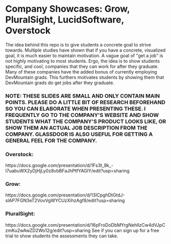 <h1>Company Showcases: Grow, PluralSight, LucidSoftware, Overstock</h1>
The idea behind this repo is to give students a concrete goal to strive towards. Multiple studies have shown that if you have a concrete, visualized goal, it is much easier to maintain motivation. A vague goal of "get a job" is not highly motivating to most students. Ergo, the idea is to show students specific, and cool, companies that they can work for after they graduate. Many of these companies have the added bonus of currently employing DevMountain grads. This furthers motivates students by showing them that DevMountain grads do get jobs after they graduate.

<h3>NOTE: THESE SLIDES ARE SMALL AND ONLY CONTAIN MAIN POINTS. PLEASE DO A LITTLE BIT OF RESEARCH BEFOREHAND SO YOU CAN ELABORATE WHEN PRESENTING THESE. I FREQUENTLY GO TO THE COMPANY'S WEBSITE AND SHOW STUDENTS WHAT THE COMPANY'S PRODUCT LOOKS LIKE, OR SHOW THEM AN ACTUAL JOB DESCRIPTION FROM THE COMPANY. GLASSDOOR IS ALSO USEFUL FOR GETTING A GENERAL FEEL FOR THE COMPANY.</h3>

<h3>Overstock:</h3>
https://docs.google.com/presentation/d/1Fs3t_9k_-I7uabuWX2yDjHjLy0z8vbBFaJhPtfYAGIY/edit?usp=sharing

<h3>Grow:</h3>
https://docs.google.com/presentation/d/13lCpghDtGtdJ-slAP7FGN3eT2VovVgWYCUzXihzAgf8/edit?usp=sharing

<h3>PluralSight:</h3>
https://docs.google.com/presentation/d/16pFroDoDbMYrgNehllzCw4dVJpCzmKu2wAwZD2Wo12g/edit?usp=sharing
See if you can sign up for a free trial to show students the assessments they can take.
